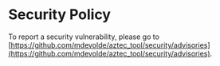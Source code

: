 # Security Policy

To report a security vulnerability, please go to [https://github.com/mdevolde/aztec_tool/security/advisories](https://github.com/mdevolde/aztec_tool/security/advisories).
